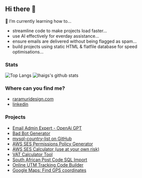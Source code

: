 ## Hi there 👋

🌱 I’m currently learning how to...

- streamline code to make projects load faster...
- use AI effectively for everday assistance...
- ensure emails are delivered without being flagged as spam...
- build projects using static HTML & flatfile database for speed optimisations...

### Stats

![Top Langs](https://github-readme-stats.vercel.app/api/top-langs/?username=lhaig&raramuridesign=html)
![lhaigs's github stats](https://github-readme-stats.vercel.app/api?username=raramuridesign&show_icons=true&count_private=true&line_height=40)

### Where can you find me?
- [raramuridesign.com](https://raramuridesign.com)
- [linkedin](https://www.linkedin.com/in/matthewphilogene/)

### Projects
- [Email Admin Expert - OpenAi GPT](https://matthew.philogene.co.za/gpt-email-admin-expert/)
- [Bad Bot Generator](https://badbot.my247apps.com/)
- [mysql-country-list on GitHub](https://kb.raramuridesign.com/mysql-country-and-nationality-list-imports/)
- [AWS SES Permissions Policy Generator](https://kb.raramuridesign.com/aws-ses-permissions-policy-generator/)
- [AWS SES Calculator (use at your own risk)](https://kb.raramuridesign.com/aws-ses-calculator/)
- [VAT Calculator Tool](https://kb.raramuridesign.com/vat-calculator/)
- [South African Post Code SQL Import](https://kb.raramuridesign.com/south-african-post-code-sql-import/)
- [Online UTM Tracking Code Builder](https://kb.raramuridesign.com/utm/)
- [Google Maps: Find GPS coordinates](https://kb.raramuridesign.com/google-maps-find-gps-coordinates/)


<!--
**raramuridesign/raramuridesign** is a ✨ _special_ ✨ repository because its `README.md` (this file) appears on your GitHub profile.

Here are some ideas to get you started:

- 🔭 I’m currently working on ...
- 🌱 I’m currently learning ...
- 👯 I’m looking to collaborate on ...
- 🤔 I’m looking for help with ...
- 💬 Ask me about ...
- 📫 How to reach me: ...
- ⚡ Fun fact: ...
-->
